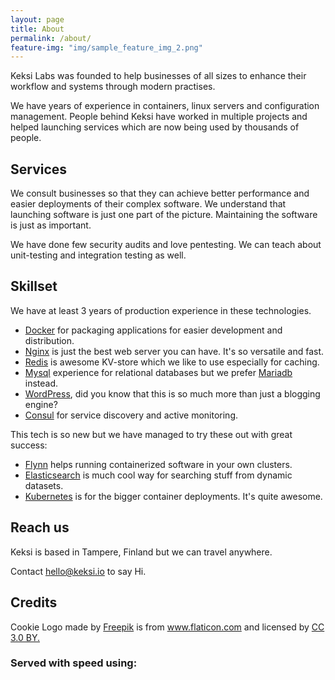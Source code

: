 ```yaml
---
layout: page
title: About
permalink: /about/
feature-img: "img/sample_feature_img_2.png"
---
```


Keksi Labs was founded to help businesses of all sizes to enhance their workflow and systems through modern practises.

We have years of experience in containers, linux servers and configuration management. People behind Keksi have worked in multiple projects and helped launching services which are now being used by thousands of people.

## Services

We consult businesses so that they can achieve better performance and easier deployments of their complex software. We understand that launching software is just one part of the picture. Maintaining the software is just as important.

We have done few security audits and love pentesting. We can teach about unit-testing and integration testing as well.

## Skillset
We have at least 3 years of production experience in these technologies.
* [Docker](https://www.docker.com/) for packaging applications for easier development and distribution.
* [Nginx](https://www.nginx.com/resources/wiki/) is just the best web server you can have. It's so versatile and fast.
* [Redis](https://redis.io/) is awesome KV-store which we like to use especially for caching.
* [Mysql](https://www.mysql.com/) experience for relational databases but we prefer [Mariadb](https://mariadb.org/) instead.
* [WordPress](https://wordpress.org/), did you know that this is so much more than just a blogging engine?
* [Consul](https://www.consul.io/) for service discovery and active monitoring.

This tech is so new but we have managed to try these out with great success:
* [Flynn](https://flynn.io/) helps running containerized software in your own clusters.
* [Elasticsearch](https://www.elastic.co/products/elasticsearch) is much cool way for searching stuff from dynamic datasets.
* [Kubernetes](http://kubernetes.io/) is for the bigger container deployments. It's quite awesome.

## Reach us

Keksi is based in Tampere, Finland but we can travel anywhere.

Contact [hello@keksi.io](hello@keksi.io) to say Hi.

## Credits

<div>Cookie Logo made by <a href="http://www.flaticon.com/authors/freepik" title="Freepik">Freepik</a> is from <a href="http://www.flaticon.com" title="Flaticon">www.flaticon.com</a> and licensed by <a href="http://creativecommons.org/licenses/by/3.0/" title="Creative Commons BY 3.0" target="_blank">CC 3.0 BY.</a></div>

### Served with speed using:
<script data-cfbadgetype="a" data-cfbadgeskin="dkgray" type="text/javascript">
//<![CDATA[
try{window.CloudFlare||function(){var a=window.document,b=a.createElement("script"),a=a.getElementsByTagName("script")[0];window.CloudFlare=[];b.type="text/javascript";b.async=!0;b.src="//ajax.cloudflare.com/cdn-cgi/nexp/cloudflare.js";a.parentNode.insertBefore(b,a)}(),CloudFlare.push(function(a){a(["cloudflare/badge"])})}catch(e$$5){try{console.error("CloudFlare badge code could not be loaded. "+e$$5.message)}catch(e$$6){}};
//]]>
</script>
